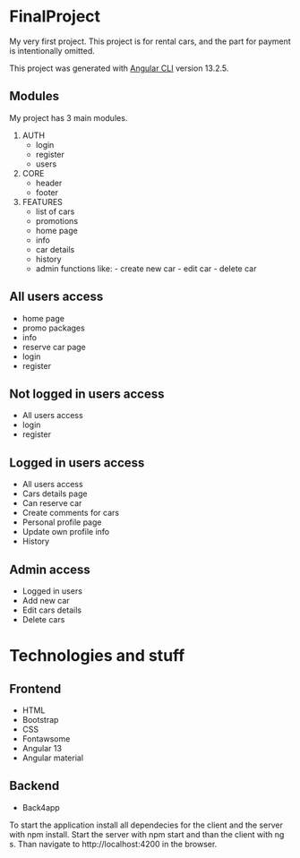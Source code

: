 # FinalProject
My very first project. 
This project is for rental cars, and the part for payment is intentionally omitted.

This project was generated with [Angular CLI](https://github.com/angular/angular-cli) version 13.2.5.

## Modules

My project has 3 main modules.
 1. AUTH
    - login
    - register
    - users
 2. CORE
    - header
    - footer
 3. FEATURES
    - list of cars
    - promotions
    - home page
    - info 
    - car details
    - history
    - admin functions like:
          - create new car
          - edit car
          - delete car 

## All users access
- home page
- promo packages
- info
- reserve car page
- login
- register

## Not logged in users access
- All users access
- login
- register

## Logged in users access
- All users access
- Cars details page
- Can reserve car
- Create comments for cars
- Personal profile page
- Update own profile info
- History

## Admin access
- Logged in users
- Add new car
- Edit cars details
- Delete cars

# Technologies and stuff

## Frontend
- HTML
- Bootstrap
- CSS
- Fontawsome
- Angular 13
- Angular material

## Backend
- Back4app

To start the application install all dependecies for the client and the server with npm install. Start the server with npm start and than the client with ng s. Than navigate to http://localhost:4200 in the browser.
